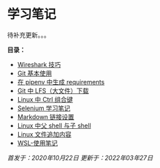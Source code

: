 # 学习笔记

待补充更新。。。

**目录：**

- [Wireshark 技巧](./Wireshark使用技巧.md)
- [Git 基本使用](Git学习笔记.md)
- [在 pipenv 中生成 requirements](转换requirements几种技巧.md)
- [Git 中 LFS（大文件）下载](./Git-LFS.md)
- [Linux 中 Ctrl 组合键](./Linux中Ctrl组合键.md)
- [Selenium 学习笔记](./Selenium学习笔记.md)
- [Markdown 链接设置](./markdown链接设置.md)
- [Linux 中父 shell 与子 shell](./Linux%E4%B8%AD%E7%88%B6shell%E4%B8%8E%E5%AD%90shell.md)
- [Linux 文件追加内容](./Linux%E6%96%87%E4%BB%B6%E8%BF%BD%E5%8A%A0%E5%86%85%E5%AE%B9.md)
- [WSL-使用笔记](./WSL-%E4%BD%BF%E7%94%A8%E7%AC%94%E8%AE%B0.md)

*首发于：2020年10月22日*
*更新于：2022年03年27日*
